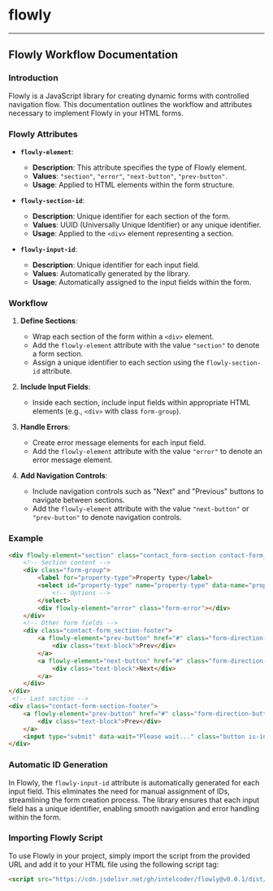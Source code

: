 # flowly

---

## Flowly Workflow Documentation

### Introduction

Flowly is a JavaScript library for creating dynamic forms with controlled navigation flow. This documentation outlines the workflow and attributes necessary to implement Flowly in your HTML forms.

### Flowly Attributes

- **`flowly-element`**:

  - **Description**: This attribute specifies the type of Flowly element.
  - **Values**: `"section"`, `"error"`, `"next-button"`, `"prev-button"`.
  - **Usage**: Applied to HTML elements within the form structure.

- **`flowly-section-id`**:

  - **Description**: Unique identifier for each section of the form.
  - **Values**: UUID (Universally Unique Identifier) or any unique identifier.
  - **Usage**: Applied to the `<div>` element representing a section.

- **`flowly-input-id`**:
  - **Description**: Unique identifier for each input field.
  - **Values**: Automatically generated by the library.
  - **Usage**: Automatically assigned to the input fields within the form.

### Workflow

1. **Define Sections**:

   - Wrap each section of the form within a `<div>` element.
   - Add the `flowly-element` attribute with the value `"section"` to denote a form section.
   - Assign a unique identifier to each section using the `flowly-section-id` attribute.

2. **Include Input Fields**:

   - Inside each section, include input fields within appropriate HTML elements (e.g., `<div>` with class `form-group`).

3. **Handle Errors**:

   - Create error message elements for each input field.
   - Add the `flowly-element` attribute with the value `"error"` to denote an error message element.

4. **Add Navigation Controls**:
   - Include navigation controls such as "Next" and "Previous" buttons to navigate between sections.
   - Add the `flowly-element` attribute with the value `"next-button"` or `"prev-button"` to denote navigation controls.

### Example

```markdown
<div flowly-element="section" class="contact_form-section contact-form_search-criteria" flowly-section-id="288e3625-f779-4d9d-82bd-e95cba9f7ed6">
    <!-- Section content -->
    <div class="form-group">
        <label for="property-type">Property type</label>
        <select id="property-type" name="property-type" data-name="property-type" required="" class="form_select w-select" flowly-element="input">
            <!-- Options -->
        </select>
        <div flowly-element="error" class="form-error"></div>
    </div>
    <!-- Other form fields -->
    <div class="contact-form_section-footer">
        <a flowly-element="prev-button" href="#" class="form-direction-button is-prev w-inline-block">
            <div class="text-block">Prev</div>
        </a>
        <a flowly-element="next-button" href="#" class="form-direction-button w-inline-block">
            <div class="text-block">Next</div>
        </a>
    </div>
</div>
 <!-- Last section -->
<div class="contact-form-section-footer">
    <a flowly-element="prev-button" href="#" class="form-direction-button is-prev w-inline-block">
        <div class="text-block">Prev</div>
    </a>
    <input type="submit" data-wait="Please wait..." class="button is-invert is-submit w-button" value="Submit">
</div>
```


### Automatic ID Generation

In Flowly, the `flowly-input-id` attribute is automatically generated for each input field. This eliminates the need for manual assignment of IDs, streamlining the form creation process. The library ensures that each input field has a unique identifier, enabling smooth navigation and error handling within the form.

### Importing Flowly Script

To use Flowly in your project, simply import the script from the provided URL and add it to your HTML file using the following script tag:

```html
<script src="https://cdn.jsdelivr.net/gh/intelcoder/flowly@v0.0.1/dist/flowly.js" type="module" defer></script>
```